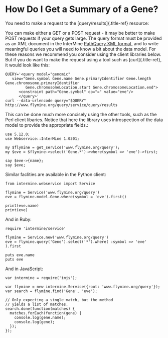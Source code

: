 ---
---

How Do I Get a Summary of a Gene?
=================================

You need to make a request to the [query/results]{.title-ref} resource:

You can make either a GET or a POST request - it may be better to make
POST requests if your query gets large. The query format must be
provided as an XML document in the InterMine [PathQuery XML
format](http://www.flymine.org/query/service/schema/query.xsd), and to
write meaningful queries you will need to know a bit about the data
model. For these reasons we recommend you consider using the client
libraries below. But if you do want to make the request using a tool
such as [curl]{.title-ref}, it would look like this:

``` {.bash}
QUERY='<query model="genomic" 
   view="Gene.symbol Gene.name Gene.primaryIdentifier Gene.length Gene.chromosome.primaryIdentifier
         Gene.chromosomeLocation.start Gene.chromosomeLocation.end">
      <constraint path="Gene.symbol" op="=" value="eve"/>
      </query>'
curl --data-urlencode query="$QUERY" http://www.flymine.org/query/service/query/results
```

This can be done much more concisely using the other tools, such as the
Perl client libaries. Notice that here the library uses introspection of
the data model to provide the appropriate fields.:

``` {.perl}
use 5.12.0;
use Webservice::InterMine 1.0301;

my $flymine = get_service('www.flymine.org/query');
my $eve = $flymine->select('Gene.*')->where(symbol => 'eve')->first;

say $eve->{name};
say $eve;
```

Similar faclities are available in the Python client:

``` {.python}
from intermine.webservice import Service

flymine = Service('www.flymine.org/query')
eve = flymine.model.Gene.where(symbol = 'eve').first()

print(eve.name)
print(eve)
```

And in Ruby:

``` {.ruby}
require 'intermine/service'

flymine = Service.new('www.flymine.org/query')
eve = flymine.query('Gene').select('*').where( :symbol => 'eve' ).first

puts eve.name
puts eve
```

And in JavaScript:

``` {.javascript}
var intermine = require('imjs');

var flymine = new intermine.Service({root: 'www.flymine.org/query'});
var search = flymine.find('Gene', 'eve');

// Only expecting a single match, but the method
// yields a list of matches.
search.done(function(matches) {
  matches.forEach(function(gene) {
    console.log(gene.name);
    console.log(gene);
  });
});
```
